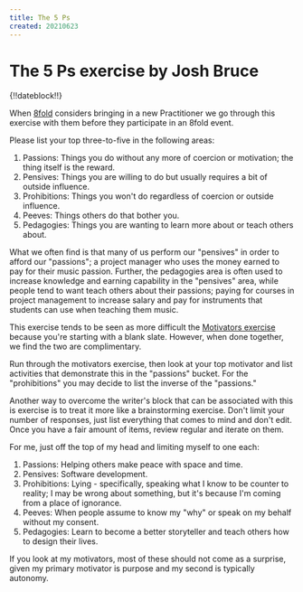 ```yaml
---
title: The 5 Ps
created: 20210623
---
```


# The 5 Ps exercise by Josh Bruce

{!!dateblock!!}

When [8fold](https://8fold.pro) considers bringing in a new Practitioner we go through this exercise with them before they participate in an 8fold event.

Please list your top three-to-five in the following areas:

1. Passions: Things you do without any more of coercion or motivation; the thing itself is the reward.
2. Pensives: Things you are willing to do but usually requires a bit of outside influence.
3. Prohibitions: Things you won't do regardless of coercion or outside influence.
4. Peeves: Things others do that bother you.
5. Pedagogies: Things you are wanting to learn more about or teach others about.

What we often find is that many of us perform our "pensives" in order to afford our "passions"; a project manager who uses the money earned to pay for their music passion. Further, the pedagogies area is often used to increase knowledge and earning capability in the "pensives" area, while people tend to want teach others about their passions; paying for courses in project management to increase salary and pay for instruments that students can use when teaching them music.

This exercise tends to be seen as more difficult the [Motivators exercise](/highest-version-of-the-self/motivators) because you're starting with a blank slate. However, when done together, we find the two are complimentary.

Run through the motivators exercise, then look at your top motivator and list activities that demonstrate this in the "passions" bucket. For the "prohibitions" you may decide to list the inverse of the "passions."

Another way to overcome the writer's block that can be associated with this is exercise is to treat it more like a brainstorming exercise. Don't limit your number of responses, just list everything that comes to mind and don't edit. Once you have a fair amount of items, review regular and iterate on them.

For me, just off the top of my head and limiting myself to one each:

1. Passions: Helping others make peace with space and time.
2. Pensives: Software development.
3. Prohibitions: Lying - specifically, speaking what I know to be counter to reality; I may be wrong about something, but it's because I'm coming from a place of ignorance.
4. Peeves: When people assume to know my "why" or speak on my behalf without my consent.
5. Pedagogies: Learn to become a better storyteller and teach others how to design their lives.

If you look at my motivators, most of these should not come as a surprise, given my primary motivator is purpose and my second is typically autonomy.
